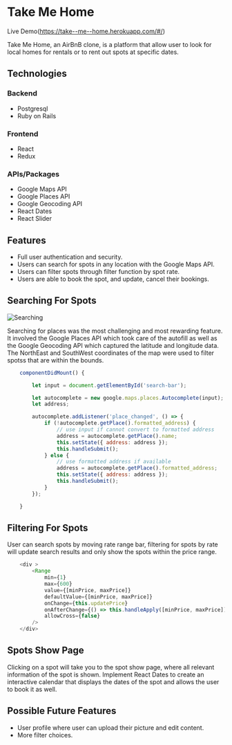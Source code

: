 # Take Me Home 

Live Demo(https://take--me--home.herokuapp.com/#/)


Take Me Home, an AirBnB clone, is a platform that allow user to look for local homes for rentals or to rent out spots at specific dates.


## Technologies

### Backend

* Postgresql
* Ruby on Rails

### Frontend

* React
* Redux

### APIs/Packages

* Google Maps API
* Google Places API
* Google Geocoding API
* React Dates
* React Slider 


## Features 

* Full user authentication and security.
* Users can search for spots in any location with the Google Maps API.
* Users can filter spots through filter function by spot rate.
* Users are able to book the spot, and update, cancel their bookings.


## Searching For Spots

![Searching](https://github.com/cindyko226/Fullstack-Project/blob/master/ReadMe/chrome-capture.gif)

Searching for places was the most challenging and most rewarding feature. It involved the Google Places API which took care of the autofill as well as the Google Geocoding API which captured the latitude and longitude data. The NorthEast and SouthWest coordinates of the map were used to filter spotss that are within the bounds.

```js
    componentDidMount() {

        let input = document.getElementById('search-bar');

        let autocomplete = new google.maps.places.Autocomplete(input);
        let address;

        autocomplete.addListener('place_changed', () => {
            if (!autocomplete.getPlace().formatted_address) {
                // use input if cannot convert to formatted address
                address = autocomplete.getPlace().name;
                this.setState({ address: address });
                this.handleSubmit();
            } else {
                // use formatted address if available
                address = autocomplete.getPlace().formatted_address;
                this.setState({ address: address });
                this.handleSubmit();
            }
        });

    }
```


## Filtering For Spots

User can search spots by moving rate range bar, filtering for spots by rate will update search results and only show the spots within the price range.

```js
    <div >
        <Range
            min={1}
            max={600}
            value={[minPrice, maxPrice]}
            defaultValue={[minPrice, maxPrice]}
            onChange={this.updatePrice}
            onAfterChange={() => this.handleApply([minPrice, maxPrice])}
            allowCross={false}
        />
    </div>
```

## Spots Show Page 

Clicking on a spot will take you to the spot show page, where all relevant information of the spot is shown. Implement React Dates to create an interactive calendar that displays the dates of the spot and allows the user to book it as well. 


## Possible Future Features

* User profile where user can upload their picture and edit content.
* More filter choices.




